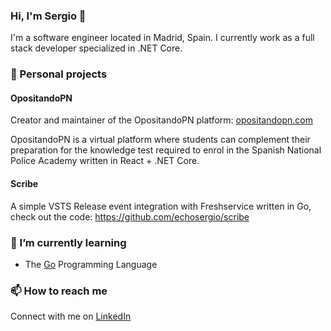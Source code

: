 ### Hi, I'm Sergio 👋

I'm a software engineer located in Madrid, Spain. I currently work as a full stack developer specialized in .NET Core.

### 🚀 Personal projects

#### OpositandoPN

Creator and maintainer of the OpositandoPN platform: [opositandopn.com](https://opositandopn.com/)  

OpositandoPN is a virtual platform where students can complement their preparation for the knowledge test required to enrol in the Spanish National Police Academy written in React + .NET Core.

#### Scribe

A simple VSTS Release event integration with Freshservice written in Go, check out the code: https://github.com/echosergio/scribe

### 🌱 I’m currently learning

- The [Go](https://golang.org/) Programming Language

### 📫 How to reach me

Connect with me on [LinkedIn](https://www.linkedin.com/in/echosergio/)

<!--
**echosergio/echosergio** is a ✨ _special_ ✨ repository because its `README.md` (this file) appears on your GitHub profile.

Here are some ideas to get you started:

- 🔭 I’m currently working on ...
- 🌱 I’m currently learning ...
- 👯 I’m looking to collaborate on ...
- 🤔 I’m looking for help with ...
- 💬 Ask me about ...
- 📫 How to reach me: ...
- 😄 Pronouns: ...
- ⚡ Fun fact: ...
-->
